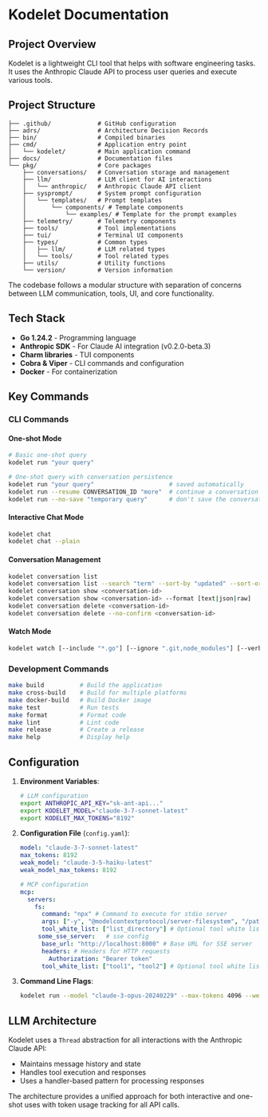 # Kodelet Documentation

## Project Overview
Kodelet is a lightweight CLI tool that helps with software engineering tasks. It uses the Anthropic Claude API to process user queries and execute various tools.

## Project Structure
```
├── .github/             # GitHub configuration
├── adrs/                # Architecture Decision Records
├── bin/                 # Compiled binaries
├── cmd/                 # Application entry point
│   └── kodelet/         # Main application command
├── docs/                # Documentation files
└── pkg/                 # Core packages
    ├── conversations/   # Conversation storage and management
    ├── llm/             # LLM client for AI interactions
    │   └── anthropic/   # Anthropic Claude API client
    ├── sysprompt/       # System prompt configuration
    │   └── templates/   # Prompt templates
    │       └── components/ # Template components
    │           └── examples/ # Template for the prompt examples
    ├── telemetry/       # Telemetry components
    ├── tools/           # Tool implementations
    ├── tui/             # Terminal UI components
    ├── types/           # Common types
    │   ├── llm/         # LLM related types
    │   └── tools/       # Tool related types
    ├── utils/           # Utility functions
    └── version/         # Version information
```

The codebase follows a modular structure with separation of concerns between LLM communication, tools, UI, and core functionality.

## Tech Stack
- **Go 1.24.2** - Programming language
- **Anthropic SDK** - For Claude AI integration (v0.2.0-beta.3)
- **Charm libraries** - TUI components
- **Cobra & Viper** - CLI commands and configuration
- **Docker** - For containerization

## Key Commands

### CLI Commands

#### One-shot Mode
```bash
# Basic one-shot query
kodelet run "your query"

# One-shot query with conversation persistence
kodelet run "your query"                     # saved automatically
kodelet run --resume CONVERSATION_ID "more"  # continue a conversation
kodelet run --no-save "temporary query"      # don't save the conversation
```

#### Interactive Chat Mode
```bash
kodelet chat
kodelet chat --plain
```

#### Conversation Management
```bash
kodelet conversation list
kodelet conversation list --search "term" --sort-by "updated" --sort-order "desc"
kodelet conversation show <conversation-id>
kodelet conversation show <conversation-id> --format [text|json|raw]
kodelet conversation delete <conversation-id>
kodelet conversation delete --no-confirm <conversation-id>
```

#### Watch Mode
```bash
kodelet watch [--include "*.go"] [--ignore ".git,node_modules"] [--verbosity level] [--debounce ms]
```

### Development Commands
```bash
make build          # Build the application
make cross-build    # Build for multiple platforms
make docker-build   # Build Docker image
make test           # Run tests
make format         # Format code
make lint           # Lint code
make release        # Create a release
make help           # Display help
```

## Configuration

1. **Environment Variables**:
   ```bash
   # LLM configuration
   export ANTHROPIC_API_KEY="sk-ant-api..."
   export KODELET_MODEL="claude-3-7-sonnet-latest"
   export KODELET_MAX_TOKENS="8192"

   ```

2. **Configuration File** (`config.yaml`):
   ```yaml
   model: "claude-3-7-sonnet-latest"
   max_tokens: 8192
   weak_model: "claude-3-5-haiku-latest"
   weak_model_max_tokens: 8192

   # MCP configuration
   mcp:
     servers:
       fs:
         command: "npx" # Command to execute for stdio server
         args: ["-y", "@modelcontextprotocol/server-filesystem", "/path/to/allowed/files"]
         tool_white_list: ["list_directory"] # Optional tool white list
        some_sse_server:   # sse config
         base_url: "http://localhost:8000" # Base URL for SSE server
         headers: # Headers for HTTP requests
           Authorization: "Bearer token"
         tool_white_list: ["tool1", "tool2"] # Optional tool white list
   ```

3. **Command Line Flags**:
   ```bash
   kodelet run --model "claude-3-opus-20240229" --max-tokens 4096 --weak-model-max-tokens 2048 "query"
   ```

## LLM Architecture

Kodelet uses a `Thread` abstraction for all interactions with the Anthropic Claude API:
- Maintains message history and state
- Handles tool execution and responses
- Uses a handler-based pattern for processing responses

The architecture provides a unified approach for both interactive and one-shot uses with token usage tracking for all API calls.
